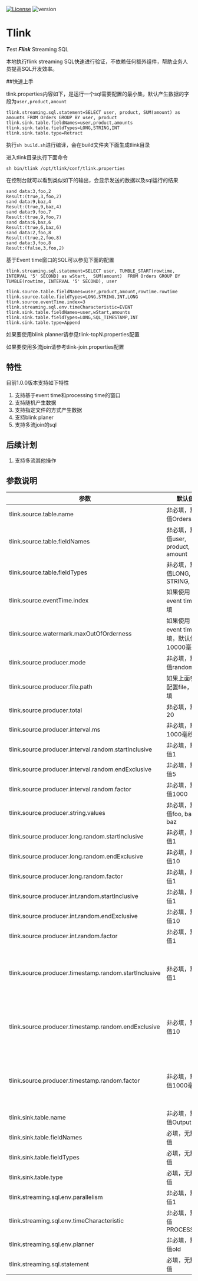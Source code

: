 [![License](https://img.shields.io/badge/license-MIT-green.svg)](LICENSE)
![version](https://img.shields.io/badge/version-0.1.0-blue.svg?maxAge=2592000)

# Tlink
***T***est ***Flink*** Streaming SQL

本地执行flink streaming SQL快速进行验证，不依赖任何额外组件，帮助业务人员提高SQL开发效率。

##快速上手

tlink.properties内容如下，是运行一个sql需要配置的最小集，默认产生数据的字段为`user,product,amount`

```properties
tlink.streaming.sql.statement=SELECT user, product, SUM(amount) as amounts FROM Orders GROUP BY user, product
tlink.sink.table.fieldNames=user,product,amounts
tlink.sink.table.fieldTypes=LONG,STRING,INT
tlink.sink.table.type=Retract
```

执行`sh build.sh`进行编译，会在build文件夹下面生成tlink目录

进入tlink目录执行下面命令

```shell
sh bin/tlink /opt/tlink/conf/tlink.properties
```

在控制台就可以看到类似如下的输出，会显示发送的数据以及sql运行的结果

```shell
sand data:3,foo,2
Result:(true,3,foo,2)
sand data:9,baz,4
Result:(true,9,baz,4)
sand data:9,foo,7
Result:(true,9,foo,7)
sand data:6,baz,6
Result:(true,6,baz,6)
sand data:2,foo,8
Result:(true,2,foo,8)
sand data:3,foo,8
Result:(false,3,foo,2)
```

基于Event time窗口的SQL可以参见下面的配置

```properties
tlink.streaming.sql.statement=SELECT user, TUMBLE_START(rowtime, INTERVAL '5' SECOND) as wStart,  SUM(amount)  FROM Orders GROUP BY TUMBLE(rowtime, INTERVAL '5' SECOND), user

tlink.source.table.fieldNames=user,product,amount,rowtime.rowtime
tlink.source.table.fieldTypes=LONG,STRING,INT,LONG
tlink.source.eventTime.index=3
tlink.streaming.sql.env.timeCharacteristic=EVENT
tlink.sink.table.fieldNames=user,wStart,amounts
tlink.sink.table.fieldTypes=LONG,SQL_TIMESTAMP,INT
tlink.sink.table.type=Append
```

如果要使用blink planner请参见tlink-topN.properties配置

如果要使用多流join请参考tlink-join.properties配置

## 特性

目前1.0.0版本支持如下特性

1. 支持基于event time和processing time的窗口
2. 支持随机产生数据
3. 支持指定文件的方式产生数据
4. 支持blink planer
5. 支持多流join的sql

## 后续计划

1. 支持多流其他操作

## 参数说明

| 参数                                                  | 默认值                                  | 含义                                                         |
| ----------------------------------------------------- | --------------------------------------- | ------------------------------------------------------------ |
| tlink.source.table.name                               | 非必填，默认值Orders                    | 数据源注册的表名                                             |
| tlink.source.table.fieldNames                         | 非必填，默认值user, product, amount     | 数据源字段名                                                 |
| tlink.source.table.fieldTypes                         | 非必填，默认值LONG, STRING, INT         | 数据源字段类型                                               |
| tlink.source.eventTime.index                          | 如果使用event time必填                  | event time字段在所有字段中的位置                             |
| tlink.source.watermark.maxOutOfOrderness              | 如果使用event time必填，默认值10000毫米 | 最大允许延迟时间                                             |
| tlink.source.producer.mode                            | 非必填，默认值random                    | 产生数据的方式，可选值random或者file                         |
| tlink.source.producer.file.path                       | 如果上面参数配置file，必填              | 数据文件绝对路径                                             |
| tlink.source.producer.total                           | 非必填，默认20                          | 随机模式下总共产生的数据量                                   |
| tlink.source.producer.interval.ms                     | 非必填，默认1000毫秒                    | 产生数据的固定时间间隔，如果不配置，采用下面的随机时间间隔   |
| tlink.source.producer.interval.random.startInclusive  | 非必填，默认值1                         | 默认含义为RandomUtils.nextLong(1,5)*1000                     |
| tlink.source.producer.interval.random.endExclusive    | 非必填，默认值5                         | 默认含义为RandomUtils.nextLong(1,5)*1000                     |
| tlink.source.producer.interval.random.factor          | 非必填，默认值1000                      | 默认含义为RandomUtils.nextLong(1,5)*1000                     |
| tlink.source.producer.string.values                   | 非必填，默认值foo, bar, baz             | 字符串字段候选数据集，随机选择一个作为string类型字段的值     |
| tlink.source.producer.long.random.startInclusive      | 非必填，默认值1                         | 默认含义为RandomUtils.nextLong(1,10)*1                       |
| tlink.source.producer.long.random.endExclusive        | 非必填，默认值10                        | 默认含义为RandomUtils.nextLong(1,10)*1                       |
| tlink.source.producer.long.random.factor              | 非必填，默认值1                         | 默认含义为RandomUtils.nextLong(1,10)*1                       |
| tlink.source.producer.int.random.startInclusive       | 非必填，默认值1                         | 默认含义为RandomUtils.nextInt(1,10)*1                        |
| tlink.source.producer.int.random.endExclusive         | 非必填，默认值10                        | 默认含义为RandomUtils.nextInt(1,10)*1                        |
| tlink.source.producer.int.random.factor               | 非必填，默认值1                         | 默认含义为RandomUtils.nextInt(1,10)*1                        |
| tlink.source.producer.timestamp.random.startInclusive | 非必填，默认值1                         | 默认通过RandomUtils.nextLong(1,10)*1000产生一个随机数，如果是偶数当前时间戳减去这个随机数作为event time，如果是奇数当前时间戳加上这个随机数作为event time |
| tlink.source.producer.timestamp.random.endExclusive   | 非必填，默认值10                        | 默认通过RandomUtils.nextLong(1,10)*1000产生一个随机数，如果是偶数当前时间戳减去这个随机数作为event time，如果是奇数当前时间戳加上这个随机数作为event time |
| tlink.source.producer.timestamp.random.factor         | 非必填，默认值1000毫秒                  | 默认通过RandomUtils.nextLong(1,10)*1000产生一个随机数，如果是偶数当前时间戳减去这个随机数作为event time，如果是奇数当前时间戳加上这个随机数作为event time |
| tlink.sink.table.name                                 | 非必填，默认值Output                    | 输出表的名字                                                 |
| tlink.sink.table.fieldNames                           | 必填，无默认值                          | 输出字段                                                     |
| tlink.sink.table.fieldTypes                           | 必填，无默认值                          | 输出字段类型                                                 |
| tlink.sink.table.type                                 | 必填，无默认值                          | 输出表的类型，可选值为Append或者Retract                      |
| tlink.streaming.sql.env.parallelism                   | 非必填，默认值1                         | 并行度                                                       |
| tlink.streaming.sql.env.timeCharacteristic            | 非必填，默认值PROCESSING                | 设置使用那种时间机制，可选值为EVENT或者PROCESSING            |
| tlink.streaming.sql.env.planner                       | 非必填，默认值old                       | 设置planner，可选值为old或者blink                            |
| tlink.streaming.sql.statement                         | 必填，无默认值                          | 要执行的sql语句                                              |
